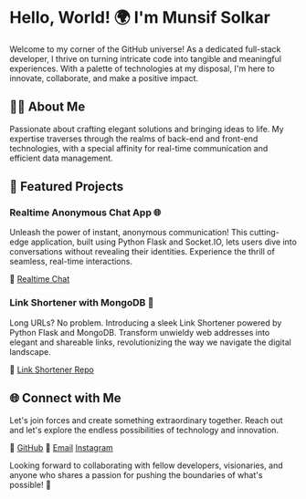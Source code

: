 # Hello, World! 🌍 I'm Munsif Solkar

Welcome to my corner of the GitHub universe! As a dedicated full-stack developer, I thrive on turning intricate code into tangible and meaningful experiences. With a palette of technologies at my disposal, I'm here to innovate, collaborate, and make a positive impact.

## 👨‍💻 About Me

Passionate about crafting elegant solutions and bringing ideas to life. My expertise traverses through the realms of back-end and front-end technologies, with a special affinity for real-time communication and efficient data management.

## 🚀 Featured Projects

### Realtime Anonymous Chat App 🌐

Unleash the power of instant, anonymous communication! This cutting-edge application, built using Python Flask and Socket.IO, lets users dive into conversations without revealing their identities. Experience the thrill of seamless, real-time interactions.

🔗 [Realtime Chat](https://github.com/munsif-solkar/chatspear)

### Link Shortener with MongoDB 🔗

Long URLs? No problem. Introducing a sleek Link Shortener powered by Python Flask and MongoDB. Transform unwieldy web addresses into elegant and shareable links, revolutionizing the way we navigate the digital landscape.

🔗 [Link Shortener Repo](https://github.com/munisf-solkar/lynks)

## 🌐 Connect with Me

Let's join forces and create something extraordinary together. Reach out and let's explore the endless possibilities of technology and innovation.

🌟 [GitHub](https://github.com/munsif-solkar)
📧 [Email](munsifsolkar3@gmail.com)
[Instagram](https://instagram.com/munsif_solkar)

Looking forward to collaborating with fellow developers, visionaries, and anyone who shares a passion for pushing the boundaries of what's possible! 🚀
